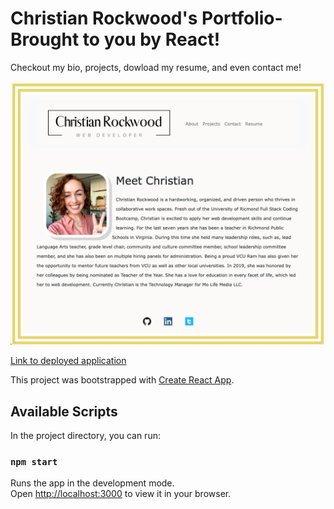 # Christian Rockwood's Portfolio- Brought to you by React!

Checkout my bio, projects, dowload my resume, and even contact me!

![Portfolio](././src/assets/Screen%20Shot%20react.png)

[Link to deployed application](https://rockwoodc.github.io/react-portfolio/)

This project was bootstrapped with [Create React App](https://github.com/facebook/create-react-app).

## Available Scripts

In the project directory, you can run:

### `npm start`

Runs the app in the development mode.\
Open [http://localhost:3000](http://localhost:3005) to view it in your browser.

